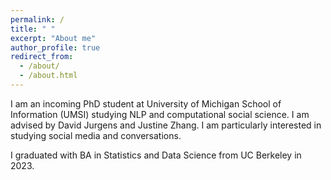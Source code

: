```yaml
---
permalink: /
title: " "
excerpt: "About me"
author_profile: true
redirect_from: 
  - /about/
  - /about.html
---
```


I am an incoming PhD student at University of Michigan School of Information (UMSI) studying NLP and computational social science. I am advised by David Jurgens and Justine Zhang. I am particularly interested in studying social media and conversations.

I graduated with BA in Statistics and Data Science from UC Berkeley in 2023.

